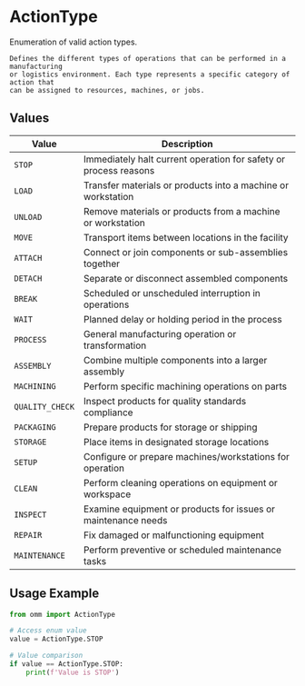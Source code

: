 # ActionType

Enumeration of valid action types.
    
    Defines the different types of operations that can be performed in a manufacturing
    or logistics environment. Each type represents a specific category of action that
    can be assigned to resources, machines, or jobs.


## Values

| Value | Description |
|-------|-------------|
| `STOP` | Immediately halt current operation for safety or process reasons |
| `LOAD` | Transfer materials or products into a machine or workstation |
| `UNLOAD` | Remove materials or products from a machine or workstation |
| `MOVE` | Transport items between locations in the facility |
| `ATTACH` | Connect or join components or sub-assemblies together |
| `DETACH` | Separate or disconnect assembled components |
| `BREAK` | Scheduled or unscheduled interruption in operations |
| `WAIT` | Planned delay or holding period in the process |
| `PROCESS` | General manufacturing operation or transformation |
| `ASSEMBLY` | Combine multiple components into a larger assembly |
| `MACHINING` | Perform specific machining operations on parts |
| `QUALITY_CHECK` | Inspect products for quality standards compliance |
| `PACKAGING` | Prepare products for storage or shipping |
| `STORAGE` | Place items in designated storage locations |
| `SETUP` | Configure or prepare machines/workstations for operation |
| `CLEAN` | Perform cleaning operations on equipment or workspace |
| `INSPECT` | Examine equipment or products for issues or maintenance needs |
| `REPAIR` | Fix damaged or malfunctioning equipment |
| `MAINTENANCE` | Perform preventive or scheduled maintenance tasks |

## Usage Example

```python
from omm import ActionType

# Access enum value
value = ActionType.STOP

# Value comparison
if value == ActionType.STOP:
    print(f'Value is STOP')
```
